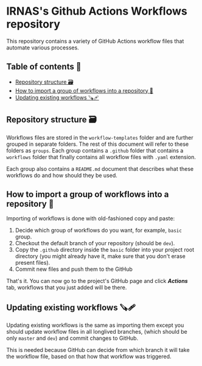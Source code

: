 # IRNAS's Github Actions Workflows repository

This repository contains a variety of GitHub Actions workflow files that
automate various processes.

## Table of contents 📜

<!-- vim-markdown-toc GFM -->

* [Repository structure 🗃️](#repository-structure-)
* [How to import a group of workflows into a repository 📩](#how-to-import-a-group-of-workflows-into-a-repository-)
* [Updating existing workflows 🪚🩹](#updating-existing-workflows-)

<!-- vim-markdown-toc -->

## Repository structure 🗃️

Workflows files are stored in the `workflow-templates` folder and are further
grouped in separate folders. The rest of this document will refer to these
folders as `groups`. Each group contains a `.github` folder that contains
a `workflows` folder that finally contains all workflow files with `.yaml`
extension.

Each group also contains a `README.md` document that describes what these
workflows do and how should they be used.

## How to import a group of workflows into a repository 📩

Importing of workflows is done with old-fashioned copy and paste:

1. Decide which group of workflows do you want, for example, `basic` group.
2. Checkout the default branch of your repository (should be `dev`).
3. Copy the `.github` directory inside the `basic` folder into your project root
   directory (you might already have it, make sure that you don't erase present
   files).
4. Commit new files and push them to the GitHub

That's it. You can now go to the project's GitHub page and click ***Actions***
tab, workflows that you just added will be there.

## Updating existing workflows 🪚🩹

Updating existing workflows is the same as importing them except you
should update workflow files in all longlived branches, (which should be only
`master` and `dev`) and commit changes to GitHub.

This is needed because GitHub can decide from which branch it will take the
workflow file, based on that how that workflow was triggered.
